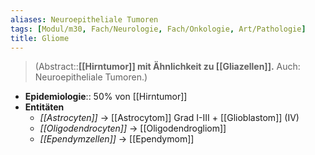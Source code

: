```yaml
---
aliases: Neuroepitheliale Tumoren
tags: [Modul/m30, Fach/Neurologie, Fach/Onkologie, Art/Pathologie]
title: Gliome
---
```

> (Abstract::**[[Hirntumor]] mit Ähnlichkeit zu [[Gliazellen]].** Auch: Neuroepitheliale Tumoren.)
- **Epidemiologie**:: 50% von [[Hirntumor]]
- **Entitäten**
	- *[[Astrocyten]]* → [[Astrocytom]] Grad I-III + [[Glioblastom]] (IV)
	- *[[Oligodendrocyten]]* → [[Oligodendrogliom]]
	- *[[Ependymzellen]]* → [[Ependymom]]